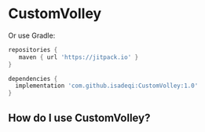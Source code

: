CustomVolley
=====
Or use Gradle:

```gradle
repositories {
   maven { url 'https://jitpack.io' }
}

dependencies {
  implementation 'com.github.isadeqi:CustomVolley:1.0'
}
```

How do I use CustomVolley?
-------------------
```xml

```
